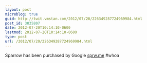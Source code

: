 ```yaml
---
layout: post
microblog: true
guid: http://twit.vmstan.com/2012/07/20/226349287724969984.html
post_id: 3035807
date: 2012-07-20T10:14:10-0600
lastmod: 2012-07-20T10:14:10-0600
type: post
url: /2012/07/20/226349287724969984.html
---
```

Sparrow has been purchased by Google <a href="http://sprw.me">sprw.me</a> #whoa
